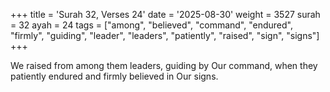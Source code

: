 +++
title = 'Surah 32, Verses 24'
date = '2025-08-30'
weight = 3527
surah = 32
ayah = 24
tags = ["among", "believed", "command", "endured", "firmly", "guiding", "leader", "leaders", "patiently", "raised", "sign", "signs"]
+++

We raised from among them leaders, guiding by Our command, when they patiently endured and firmly believed in Our signs.